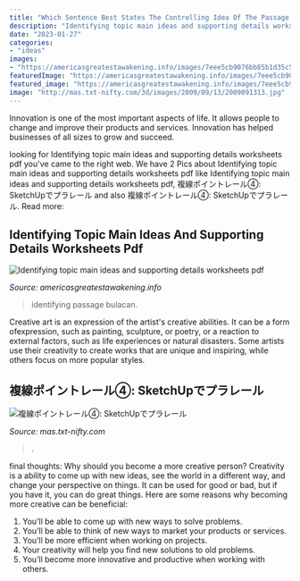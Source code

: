 ```yaml
---
title: "Which Sentence Best States The Controlling Idea Of The Passage Blake ~ Identifying Topic Main Ideas And Supporting Details Worksheets Pdf"
description: "Identifying topic main ideas and supporting details worksheets pdf"
date: "2023-01-27"
categories:
- "ideas"
images:
- "https://americasgreatestawakening.info/images/7eee5cb9076bb85b1d35c54d968c6c55.gif"
featuredImage: "https://americasgreatestawakening.info/images/7eee5cb9076bb85b1d35c54d968c6c55.gif"
featured_image: "https://americasgreatestawakening.info/images/7eee5cb9076bb85b1d35c54d968c6c55.gif"
image: "http://mas.txt-nifty.com/3d/images/2009/09/13/2009091313.jpg"
---
```



Innovation is one of the most important aspects of life. It allows people to change and improve their products and services. Innovation has helped businesses of all sizes to grow and succeed.

	

		
looking for Identifying topic main ideas and supporting details worksheets pdf you've came to the right web. We have 2 Pics about Identifying topic main ideas and supporting details worksheets pdf like Identifying topic main ideas and supporting details worksheets pdf, 複線ポイントレール④: SketchUpでプラレール and also 複線ポイントレール④: SketchUpでプラレール. Read more:
		
    
## Identifying Topic Main Ideas And Supporting Details Worksheets Pdf

<img loading=lazy src="https://americasgreatestawakening.info/images/7eee5cb9076bb85b1d35c54d968c6c55.gif" onerror="this.onerror=null;this.src='https://tse3.mm.bing.net/th?id=OIP.883s9Xe3ky3yIjCLXpnnowAAAA&amp;pid=15.1';" alt="Identifying topic main ideas and supporting details worksheets pdf">

_Source: americasgreatestawakening.info_

>identifying passage bulacan. 

	

Creative art is an expression of the artist's creative abilities. It can be a form ofexpression, such as painting, sculpture, or poetry, or a reaction to external factors, such as life experiences or natural disasters. Some artists use their creativity to create works that are unique and inspiring, while others focus on more popular styles.

    
## 複線ポイントレール④: SketchUpでプラレール

<img loading=lazy src="http://mas.txt-nifty.com/3d/images/2009/09/13/2009091313.jpg" onerror="this.onerror=null;this.src='https://tse2.mm.bing.net/th?id=OIP.AjcUavp_JJV0iMEnPqbOAAHaEK&amp;pid=15.1';" alt="複線ポイントレール④: SketchUpでプラレール">

_Source: mas.txt-nifty.com_

>. 

	

final thoughts: Why should you become a more creative person?
Creativity is a ability to come up with new ideas, see the world in a different way, and change your perspective on things. It can be used for good or bad, but if you have it, you can do great things. Here are some reasons why becoming more creative can be beneficial: 
1. You’ll be able to come up with new ways to solve problems. 
2. You’ll be able to think of new ways to market your products or services. 
3. You’ll be more efficient when working on projects. 
4. Your creativity will help you find new solutions to old problems. 
5. You’ll become more innovative and productive when working with others.

